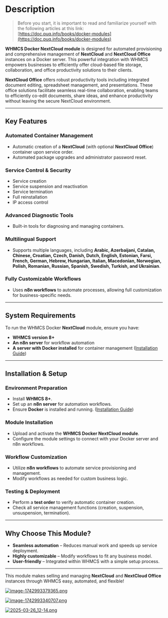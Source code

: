 # Description

>Before you start, it is important to read and familiarize yourself with the following articles at this link:  
[https://doc.puq.info/books/docker-modules](https://doc.puq.info/books/docker-modules)

**WHMCS Docker NextCloud module** is designed for automated provisioning and comprehensive management of **NextCloud** and **NextCloud Office** instances on a Docker server. This powerful integration with WHMCS empowers businesses to efficiently offer cloud-based file storage, collaboration, and office productivity solutions to their clients.

**NextCloud Office** offers robust productivity tools including integrated document editing, spreadsheet management, and presentations. These office solutions facilitate seamless real-time collaboration, enabling teams to efficiently co-edit documents, share ideas, and enhance productivity without leaving the secure NextCloud environment.

- - - - - -

## **Key Features**

### **Automated Container Management**

- Automatic creation of a **NextCloud** (with optional **NextCloud Office**) container upon service order.
- Automated package upgrades and administrator password reset.

### **Service Control &amp; Security**

- Service creation
- Service suspension and reactivation
- Service termination
- Full reinstallation
- IP access control

### **Advanced Diagnostic Tools**

- Built-in tools for diagnosing and managing containers.

### **Multilingual Support**

- Supports multiple languages, including **Arabic, Azerbaijani, Catalan, Chinese, Croatian, Czech, Danish, Dutch, English, Estonian, Farsi, French, German, Hebrew, Hungarian, Italian, Macedonian, Norwegian, Polish, Romanian, Russian, Spanish, Swedish, Turkish, and Ukrainian**.

### **Fully Customizable Workflows**

- Uses **n8n workflows** to automate processes, allowing full customization for business-specific needs.

- - - - - -

## **System Requirements**

To run the WHMCS Docker **NextCloud** module, ensure you have:  
- **WHMCS version 8+**  
- **An n8n server** for workflow automation  
- **A server with Docker installed** for container management ([Installation Guide](https://doc.puq.info/books/docker-modules/page/installing-docker-for-puqcloud-modules))

- - - - - -

## **Installation &amp; Setup**

### **Environment Preparation**

- Install **WHMCS 8+**.
- Set up an **n8n server** for automation workflows.
- Ensure **Docker** is installed and running. ([Installation Guide](https://doc.puq.info/books/docker-modules/page/installing-docker-for-puqcloud-modules))

### **Module Installation**

- Upload and activate the **WHMCS Docker NextCloud module**.
- Configure the module settings to connect with your Docker server and n8n workflows.

### **Workflow Customization**

- Utilize **n8n workflows** to automate service provisioning and management.
- Modify workflows as needed for custom business logic.

### **Testing &amp; Deployment**

- Perform a **test order** to verify automatic container creation.
- Check all service management functions (creation, suspension, unsuspension, termination).

- - - - - -

## **Why Choose This Module?**

- **Seamless automation** – Reduces manual work and speeds up service deployment.  
- **Highly customizable** – Modify workflows to fit any business model.  
- **User-friendly** – Integrated within WHMCS with a simple setup process.

- - - - - -

This module makes selling and managing **NextCloud** and **NextCloud Office** instances through WHMCS easy, automated, and flexible!

[![image-1742993379365.png](https://doc.puq.info/uploads/images/gallery/2025-03/scaled-1680-/image-1742993379365.png)](https://doc.puq.info/uploads/images/gallery/2025-03/image-1742993379365.png)

[![image-1742993340707.png](https://doc.puq.info/uploads/images/gallery/2025-03/scaled-1680-/image-1742993340707.png)](https://doc.puq.info/uploads/images/gallery/2025-03/image-1742993340707.png)

[![2025-03-26_12-14.png](https://doc.puq.info/uploads/images/gallery/2025-03/scaled-1680-/2025-03-26-12-14.png)](https://doc.puq.info/uploads/images/gallery/2025-03/2025-03-26-12-14.png)